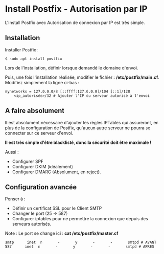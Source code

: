 # Install Postfix - Autorisation par IP

L'install Postfix avec Autorisation de connexion par IP est très simple.

## Installation

Installer Postfix : 

```text
$ sudo apt install postfix
```

Lors de l'installation, définir lorsque demandé le domaine d'envoi.

Puis, une fois l'installation réalisée, modifier le fichier : **/etc/postfix/main.cf**. Modifiez simplement la ligne ci-bas :

```text
mynetworks = 127.0.0.0/8 [::ffff:127.0.0.0]/104 [::1]/128 
    <ip_autorisée>/32 # Ajouter l'IP du serveur autorisé à l'envoi
```

## A faire absolument

Il est absolument nécessaire d'ajouter les règles IPTables qui assureront, en plus de la configuration de Postfix, qu'aucun autre serveur ne pourra se connecter sur ce serveur d'envoi.

**Il est très simple d'être blacklisté, donc la sécurité doit être maximale !**

Aussi : 

* Configurer SPF
* Configurer DKIM (idéalement)
* Configurer DMARC (Absolument, en reject).

## Configuration avancée

Penser à : 

* Définir un certificat SSL pour le Client SMTP
* Changer le port (25 -> 587)
* Configurer iptables pour ne permettre la connexion que depuis des serveurs autorisés.

Note : Le port se change ici : **cat /etc/postfix/master.cf**

```text
smtp      inet  n       -       y       -       -       smtpd # AVANT
587      inet  n       -       y       -       -       smtpd # APRES
```
